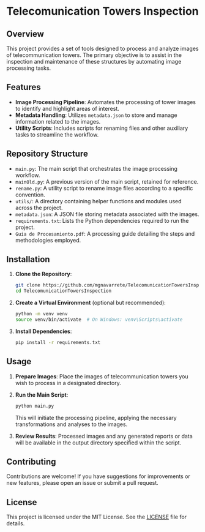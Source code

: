 # Telecomunication Towers Inspection

## Overview

This project provides a set of tools designed to process and analyze images of telecommunication towers. The primary objective is to assist in the inspection and maintenance of these structures by automating image processing tasks.

## Features

- **Image Processing Pipeline**: Automates the processing of tower images to identify and highlight areas of interest.
- **Metadata Handling**: Utilizes `metadata.json` to store and manage information related to the images.
- **Utility Scripts**: Includes scripts for renaming files and other auxiliary tasks to streamline the workflow.

## Repository Structure

- `main.py`: The main script that orchestrates the image processing workflow.
- `mainOld.py`: A previous version of the main script, retained for reference.
- `rename.py`: A utility script to rename image files according to a specific convention.
- `utils/`: A directory containing helper functions and modules used across the project.
- `metadata.json`: A JSON file storing metadata associated with the images.
- `requirements.txt`: Lists the Python dependencies required to run the project.
- `Guia de Procesamiento.pdf`: A processing guide detailing the steps and methodologies employed.

## Installation

1. **Clone the Repository**:
   ```bash
   git clone https://github.com/mgnavarrete/TelecomunicationTowersInspection.git
   cd TelecomunicationTowersInspection
   ```

2. **Create a Virtual Environment** (optional but recommended):
   ```bash
   python -m venv venv
   source venv/bin/activate  # On Windows: venv\Scripts\activate
   ```

3. **Install Dependencies**:
   ```bash
   pip install -r requirements.txt
   ```

## Usage

1. **Prepare Images**: Place the images of telecommunication towers you wish to process in a designated directory.

2. **Run the Main Script**:
   ```bash
   python main.py
   ```

   This will initiate the processing pipeline, applying the necessary transformations and analyses to the images.

3. **Review Results**: Processed images and any generated reports or data will be available in the output directory specified within the script.

## Contributing

Contributions are welcome! If you have suggestions for improvements or new features, please open an issue or submit a pull request.

## License

This project is licensed under the MIT License. See the [LICENSE](LICENSE) file for details.

